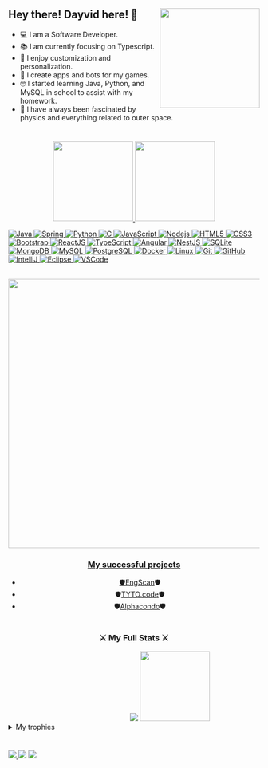 ## Hey there! Dayvid here! 👋 <img align="right" src="https://giffiles.alphacoders.com/146/14623.gif" width="200" />


- 💻 I am a Software Developer.
- 📚 I am currently focusing on Typescript.
- 🌱 I enjoy customization and personalization.
- 🤖 I create apps and bots for my games.
- 🤓 I started learning Java, Python, and MySQL in school to assist with my homework.
- 🔬 I have always been fascinated by physics and everything related to outer space.

#

 <div align="center">
 <a href="#">
  <img height="160em" src="https://github-readme-stats.vercel.app/api?username=Dayvid-San&show_icons=true&theme=midnight-purple&include_all_commits=false&count_private=true"/>
  <img height="160em" src="https://github-readme-stats.vercel.app/api/top-langs/?username=Dayvid-San&layout=compact&langs_count=8&theme=midnight-purple"/><br>
</div> 

<div align="">

![Java](https://img.shields.io/badge/-Java-DD0031?style=flat-square&logo=java)
![Spring](https://img.shields.io/badge/-Spring-black?style=flat-square&logo=spring)
![Python](https://img.shields.io/badge/-Python-black?style=flat-square&logo=python)
![C](https://img.shields.io/badge/-sharp-6A5ACD?style=flat-square&logo=c#)
![JavaScript](https://img.shields.io/badge/-JavaScript-black?style=flat-square&logo=javascript)
![Nodejs](https://img.shields.io/badge/-Nodejs-339933?style=flat-square&logo=Node.js&logoColor=white)
![HTML5](https://img.shields.io/badge/-HTML5-E34F26?style=flat-square&logo=html5&logoColor=white)
![CSS3](https://img.shields.io/badge/-CSS3-1572B6?style=flat-square&logo=css3)
![Bootstrap](https://img.shields.io/badge/-Bootstrap-563D7C?style=flat-square&logo=bootstrap)
![ReactJS](https://img.shields.io/badge/-ReactJS-black?style=flat-square&logo=react)
![TypeScript](https://img.shields.io/badge/-TypeScript-007ACC?style=flat-square&logo=typescript)
![Angular](https://img.shields.io/badge/-Angular-DD0031?style=flat-square&logo=angular)
![NestJS](https://img.shields.io/badge/-NestJS-E0234E?style=flat-square&logo=nestjs&logoColor=white)
![SQLite](https://img.shields.io/badge/-SQLite-black?style=flat-square&logo=sqlite)
![MongoDB](https://img.shields.io/badge/-MongoDB-black?style=flat-square&logo=mongodb)
![MySQL](https://img.shields.io/badge/-MySQL-4479A1?style=flat-square&logo=mysql&logoColor=white)
![PostgreSQL](https://img.shields.io/badge/-PostgreSQL-4479A1?style=flat-square&logo=postgrel&logoColor=white)
![Docker](https://img.shields.io/badge/-Docker-2496ED?style=flat-square&logo=docker&logoColor=white)
![Linux](https://img.shields.io/badge/-Linux-black?style=flat-square&logo=linux&logoColor=white)
![Git](https://img.shields.io/badge/-Git-black?style=flat-square&logo=git)
![GitHub](https://img.shields.io/badge/-GitHub-181717?style=flat-square&logo=github)
![IntelliJ](https://img.shields.io/badge/-IntelliJ%20IDEA-black?style=flat-square&logo=intellij-idea&logoColor=white)
![Eclipse](https://img.shields.io/badge/-Eclipse-2C2255?style=flat-square&logo=eclipse&logoColor=white)
![VSCode](https://img.shields.io/badge/-VSCode-007ACC?style=flat-square&logo=visual-studio-code&logoColor=white)
</div>
<br>

<div align="center" style="display: inline">
 <img align="Escudo_Familia_Santana" src="https://images-wixmp-ed30a86b8c4ca887773594c2.wixmp.com/f/6fe91322-e36d-4aca-8d83-41904f9e429f/df3vtz6-07675b99-dcad-44aa-90f5-527b4b781339.gif?token=eyJ0eXAiOiJKV1QiLCJhbGciOiJIUzI1NiJ9.eyJzdWIiOiJ1cm46YXBwOjdlMGQxODg5ODIyNjQzNzNhNWYwZDQxNWVhMGQyNmUwIiwiaXNzIjoidXJuOmFwcDo3ZTBkMTg4OTgyMjY0MzczYTVmMGQ0MTVlYTBkMjZlMCIsIm9iaiI6W1t7InBhdGgiOiJcL2ZcLzZmZTkxMzIyLWUzNmQtNGFjYS04ZDgzLTQxOTA0ZjllNDI5ZlwvZGYzdnR6Ni0wNzY3NWI5OS1kY2FkLTQ0YWEtOTBmNS01MjdiNGI3ODEzMzkuZ2lmIn1dXSwiYXVkIjpbInVybjpzZXJ2aWNlOmZpbGUuZG93bmxvYWQiXX0.DxpyPs1xMoA-_tE7cWgR1TxJuEQAxjNXjUt_-PHfOz4" width="540" />
 <div width="140px">
 <h3>My successful projects</h3>
  <ul>
   <li>
    🛡️<a href="https://engscan.vercel.app">EngScan</a>🛡️
   </li>
   <li>
    🛡️<a href="https://tytocode.com.br">TYTO.code</a>🛡️
   </li>
   <li>
    🛡️<a href="https://alphacondo.vercel.app">Alphacondo</a>🛡️
   </li>
  </ul>
 </div>
</div>

#

<h3 align="center" >⚔️ My Full Stats ⚔️</h3>

<div align="center" style="display: inline_block">
 <img align="Escudo_Familia_Santana"  width="140" />


<img src="https://github-readme-streak-stats.herokuapp.com/?user=Dayvid-san&theme=midnight-purple">
 <img align="Escudo_Familia_Santana" src="https://user-images.githubusercontent.com/77745454/153318783-aa0d4001-6955-4848-90f9-ca5e3e66214c.png" width="140" />
</div>

  <details>
  <summary>
      My trophies
  </summary>
  <p align="center" margin="0 auto">
    <img src="https://github-profile-trophy.vercel.app/?username=Dayvid-San&theme=discord&title=Followers,Commits,Repositories,MultiLanguage,PullRequest&column=5">
  </p>
</details>


#
<a href="https://www.linkedin.com/in/dayvid-santana-jr/" target="_blank"><img src="https://img.shields.io/badge/-LinkedIn-%230077B5?style=for-the-badge&logo=linkedin&logoColor=white">
</a><a href = "mailto:dayvid.coder@gmail.com" target="_blank"><img src="https://img.shields.io/badge/-Gmail-%23333?style=for-the-badge&logo=gmail&logoColor=white" ></a>
<a href="https://www.instagram.com/dayvid_jr_/" target="_blank"><img src="https://img.shields.io/badge/-Instagram-%23E4405F?style=for-the-badge&logo=instagram&logoColor=white" ></a>

